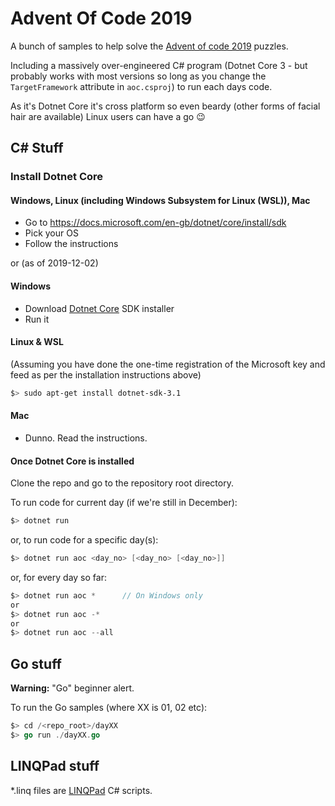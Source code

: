 # Advent Of Code 2019

A bunch of samples to help solve the [Advent of code 2019](https://adventofcode.com/2019) puzzles.

Including a massively over-engineered C# program (Dotnet Core 3 - but probably works with most versions so long as you change the `TargetFramework` attribute in `aoc.csproj`) to run each days code.

As it's Dotnet Core it's cross platform so even beardy (other forms of facial hair are available) Linux users can have a go :wink:

## C# Stuff
### Install Dotnet Core

#### Windows, Linux (including Windows Subsystem for Linux (WSL)), Mac

* Go to https://docs.microsoft.com/en-gb/dotnet/core/install/sdk
* Pick your OS
* Follow the instructions

or (as of 2019-12-02)

#### Windows

* Download [Dotnet Core](https://dotnet.microsoft.com/download) SDK installer
* Run it

#### Linux &amp; WSL

(Assuming you have done the one-time registration of the Microsoft key and feed as per the installation instructions above)

```bash
$> sudo apt-get install dotnet-sdk-3.1
```

#### Mac

* Dunno. Read the instructions.

#### Once Dotnet Core is installed

Clone the repo and go to the repository root directory.

To run code for current day (if we're still in December):
```csharp
$> dotnet run
```

or, to run code for a specific day(s):

```csharp
$> dotnet run aoc <day_no> [<day_no> [<day_no>]]
```

or, for every day so far:

```csharp
$> dotnet run aoc *      // On Windows only
or
$> dotnet run aoc -*
or
$> dotnet run aoc --all
```

## Go stuff
**Warning:** "Go" beginner alert.

To run the Go samples (where XX is 01, 02 etc):

```go
$> cd /<repo_root>/dayXX
$> go run ./dayXX.go
```

## LINQPad stuff
*.linq files are [LINQPad](https://www.linqpad.net/) C# scripts.
